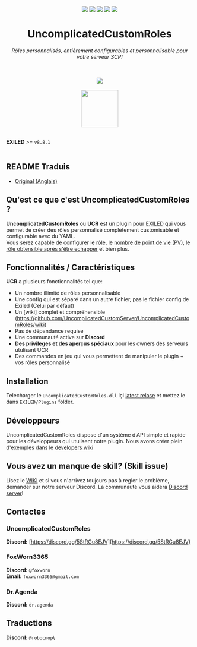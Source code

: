 <div align="center"><a href="https://github.com/UncomplicatedCustomServer/UncomplicatedCustomRoles/releases/latest"><img src="https://img.shields.io/github/v/release/UncomplicatedCustomServer/UncomplicatedCustomRoles"></a> <a href="https://github.com/UncomplicatedCustomServer/UncomplicatedCustomRoles/releases/latest"><img src="https://img.shields.io/github/downloads/UncomplicatedCustomServer/UncomplicatedCustomRoles/total"></a> <a href="https://github.com/UncomplicatedCustomServer/UncomplicatedCustomRoles/pulls"><img src="https://img.shields.io/github/issues-pr/UncomplicatedCustomServer/UncomplicatedCustomRoles"></a> <a href="https://github.com/UncomplicatedCustomServer/UncomplicatedCustomRoles/pulls"><img src="https://img.shields.io/github/issues-pr-closed/UncomplicatedCustomServer/UncomplicatedCustomRoles"></a> <img src="https://img.shields.io/badge/Verified_Exiled_Plugin-ss">

  <h1>UncomplicatedCustomRoles</h1>
  <i>Rôles personnalisés, entièrement configurables et personnalisable pour votre serveur SCP!</i>

  <br><br>
    <img src="https://ucs.fcosma.it/api/v2/ucr/graph/black">
  <br><br>
    <a href='https://discord.gg/5StRGu8EJV'><img src='https://www.allkpop.com/upload/2021/01/content/262046/1611711962-discord-button.png' height="100"></a>
  <br><br>
</div>

**EXILED** >= `v8.8.1`
<br><br>

## README Traduis
- [Original (Anglais)](https://github.com/UncomplicatedCustomServer/UncomplicatedCustomRoles/blob/main/README.md)

## Qu'est ce que c'est UncomplicatedCustomRoles ?
**UncomplicatedCustomRoles** ou **UCR** est un plugin pour [EXILED](https://github.com/Exiled-Team/EXILED) qui vous permet de créer des rôles personnalisé complètement customisable et configurable avec du YAML.\
Vous serez capable de configurer le <ins>rôle</ins>, le <ins>nombre de point de vie (PV)</ins>, le <ins>rôle obtensible après s'être echapper</ins> et bien plus. 

## Fonctionnalités / Caractéristiques
**UCR** a plusieurs fonctionnalités tel que:
- Un nombre illimité de rôles personnalisable
- Une config qui est séparé dans un autre fichier, pas le fichier config de Exiled (Celui par défaut)
- Un [wiki] complet et compréhensible (https://github.com/UncomplicatedCustomServer/UncomplicatedCustomRoles/wiki)
- Pas de dépandance requise
- Une communauté active sur **Discord**
- __Des privileges et des aperçus spéciaux__ pour les owners des serveurs utulisant UCR
- Des commandes en jeu qui vous permettent de manipuler le plugin + vos rôles personnalisé
## Installation
Telecharger le `UncomplicatedCustomRoles.dll` içi [latest relase](https://github.com/UncomplicatedCustomServer/UncomplicatedCustomRoles/releases/latest) et mettez le dans `EXILED/Plugins` folder.

## Développeurs
UncomplicatedCustomRoles dispose d'un système d'API simple et rapide pour les développeurs qui utulisent notre plugin.
Nous avons créer plein d'exemples dans le [developers wiki](https://github.com/UncomplicatedCustomServer/UncomplicatedCustomRoles/wiki/Developers-World)

## Vous avez un manque de skill? (Skill issue)
Lisez le [WIKI](https://github.com/UncomplicatedCustomServer/UncomplicatedCustomRoles/wiki) et si vous n'arrivez toujours pas à regler le problème, demander sur notre serveur Discord. La communauté vous aidera [Discord server](https://discord.gg/5StRGu8EJV)!

## Contactes
### UncomplicatedCustomRoles
  **Discord:** [https://discord.gg/5StRGu8EJV](https://discord.gg/5StRGu8EJV)

### FoxWorn3365
  **Discord:** `@foxworn`\
  **Email:** `foxworn3365@gmail.com`
### Dr.Agenda
  **Discord:** `dr.agenda`

## Traductions
**Discord:** `@robocnop`\ 
